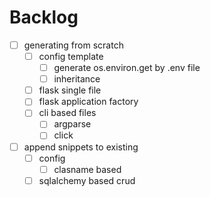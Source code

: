 # Backlog

- [ ] generating from scratch
  - [ ] config template
    - [ ] generate os.environ.get by .env file
    - [ ] inheritance
  - [ ] flask single file
  - [ ] flask application factory
  - [ ] cli based files
    - [ ] argparse
    - [ ] click
- [ ] append snippets to existing 
  - [ ] config
    - [ ] clasname based
  - [ ] sqlalchemy based crud